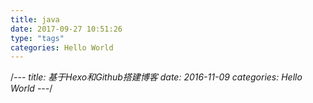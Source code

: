 ```yaml
---
title: java
date: 2017-09-27 10:51:26
type: "tags"
categories: Hello World
---
```


/*---
title: 基于Hexo和Github搭建博客
date: 2016-11-09
categories: Hello World
---*/
